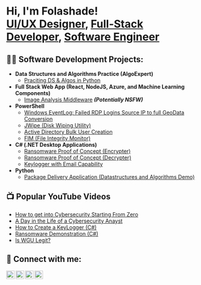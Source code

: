 <h1>Hi, I'm Folashade! <br/><a href=//https://github.com/TechieBelle">UI/UX Designer</a>, <a href="https://www.linkedin.com/in/folashadebello/">Full-Stack Developer</a>, <a a href="https://www.linkedin.com/in/folashadebello/">Software Engineer</a></h1>

<h2>👨‍💻 Software Development Projects:</h2>

- <b>Data Structures and Algorithms Practice (AlgoExpert)</b>
  - [Praciting DS & Algos in Python](https://github.com/joshmadakor1/Algorithms-Practice)
- <b>Full Stack Web App (React, NodeJS, Azure, and Machine Learning Components)</b>
  - [Image Analysis Middleware](https://github.com/joshmadakor1/4chan-Image-Analysis-Middleware-C964) <b><i>(Potentially NSFW)</b></i>
- <b>PowerShell</b>
  - [Windows EventLog: Failed RDP Logins Source IP to full GeoData Conversion](https://github.com/joshmadakor1/Sentinel-Lab)
  - [JWipe (Disk Wiping Utility)](https://github.com/joshmadakor1/Jwipe.PowerShell)
  - [Active Directory Bulk User Creation](https://github.com/joshmadakor1/AD_PS)
  - [FIM (File Integrity Monitor)](https://github.com/joshmadakor1/PowerShell-Integrity-FIM)
- <b>C# (.NET Desktop Applications)</b>
  - [Ransomware Proof of Concept (Encrypter)](https://github.com/joshmadakor1/EncrypterPOC)
  - [Ransomware Proof of Concept (Decrypter)](https://github.com/joshmadakor1/DecrypterPOC)
  - [Keylogger with Email Capability](https://github.com/joshmadakor1/Key-Logger-With-Email)
- <b>Python</b>
  - [Package Delivery Application (Datastructures and Algorithms Demo)](https://github.com/joshmadakor1/Package-Delivery-Pathfinding-Algorithm)

<h2>📺 Popular YouTube Videos</h2>

- [How to get into Cybersecurity Starting From Zero](https://www.youtube.com/watch?v=a83ASGn_V_s)
- [A Day in the Life of a Cybersecurity Anayst](https://www.youtube.com/watch?v=uHy3oM7NnoU)
- [How to Create a KeyLogger (C#)](https://www.youtube.com/watch?v=N-L9hklSlNk)
- [Ransomware Demonstration (C#)](https://www.youtube.com/watch?v=OfvdQeh79s0)
- [Is WGU Legit?](https://www.youtube.com/watch?v=E2MwRWxDBkA)

<h2> 🤳 Connect with me:</h2>

[<img align="left" alt="Folashade | YouTube" width="22px" src="https://cdn.jsdelivr.net/npm/simple-icons@v3/icons/youtube.svg" />][youtube]
[<img align="left" alt="Folashde | Twitter" width="22px" src="https://cdn.jsdelivr.net/npm/simple-icons@v3/icons/twitter.svg" />][twitter]
[<img align="left" alt="Folashade | LinkedIn" width="22px" src="https://cdn.jsdelivr.net/npm/simple-icons@v3/icons/linkedin.svg" />][linkedin]
[<img align="left" alt="Folashade | Instagram" width="22px" src="https://cdn.jsdelivr.net/npm/simple-icons@v3/icons/instagram.svg" />][instagram]

[twitter]: https://twitter.com/techie_belle
[youtube]: https://www.youtube.com/c/Techie_Belle
[instagram]: https://www.instagram.com/folashadeyemi
[linkedin]: www.linkedin.com/in/folashadebello

